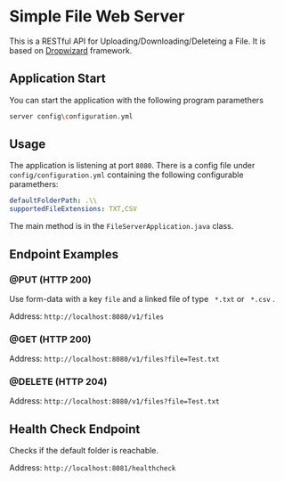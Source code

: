 
# Simple File Web Server

This is a RESTful API for Uploading/Downloading/Deleteing a File.
It is based on [Dropwizard](https://www.dropwizard.io) framework.

## Application Start

You can start the application with the following program paramethers

```bash
server config\configuration.yml
```

## Usage
The application is listening at port ```8080```.
There is a config file under ```config/configuration.yml``` containing the following configurable paramethers:
```yaml
defaultFolderPath: .\\ 
supportedFileExtensions: TXT,CSV
```

The main method is in the ```FileServerApplication.java``` class.

## Endpoint Examples

### @PUT (HTTP 200)
Use form-data with a key ```file``` and a linked file of type ``` *.txt```  or ``` *.csv``` .

Address: ```http://localhost:8080/v1/files```

### @GET (HTTP 200)
Address: ```http://localhost:8080/v1/files?file=Test.txt```

### @DELETE (HTTP 204)
Address: ```http://localhost:8080/v1/files?file=Test.txt```

## Health Check Endpoint
Checks if the default folder is reachable.

Address: ```http://localhost:8081/healthcheck```
